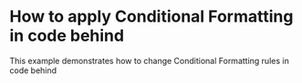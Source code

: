 # How to apply Conditional Formatting in code behind


<p>This example demonstrates how to change Conditional Formatting rules in code behind</p>

<br/>


